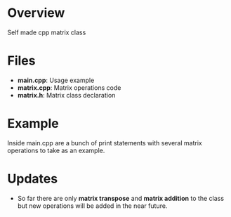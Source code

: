 # Overview
Self made cpp matrix class

# Files
* **main.cpp**: Usage example
* **matrix.cpp**: Matrix operations code
* **matrix.h**: Matrix class declaration

# Example
Inside main.cpp are a bunch of print statements with several matrix operations to take as an example.

# Updates
- So far there are only **matrix transpose** and **matrix addition** to the class but new operations will be added in the near future.
